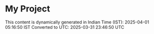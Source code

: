 # My Project

This content is dynamically generated in Indian Time (IST): 2025-04-01 05:16:50 IST
Converted to UTC: 2025-03-31 23:46:50 UTC
